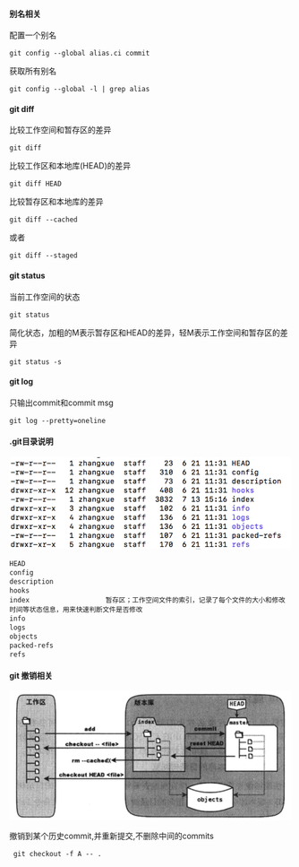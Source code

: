 #### 别名相关

配置一个别名

```
git config --global alias.ci commit
```

获取所有别名

```
git config --global -l | grep alias
```

#### git diff

比较工作空间和暂存区的差异

```
git diff
```

比较工作区和本地库(HEAD)的差异

```
git diff HEAD
```

比较暂存区和本地库的差异

```
git diff --cached
```

或者

```
git diff --staged
```

#### git status

当前工作空间的状态

```
git status
```

简化状态，加粗的M表示暂存区和HEAD的差异，轻M表示工作空间和暂存区的差异

```
git status -s
```


#### git log

只输出commit和commit msg

```
git log --pretty=oneline
```

#### .git目录说明

![.git目录说明](https://github.com/Saber-Altria/note/blob/master/images/git/git%E7%9B%AE%E5%BD%95%E6%96%87%E4%BB%B6.png)

```
HEAD					
config
description
hooks
index					暂存区；工作空间文件的索引，记录了每个文件的大小和修改时间等状态信息，用来快速判断文件是否修改
info
logs
objects
packed-refs
refs
```

#### git 撤销相关

![工作区，暂存区，版本库原理图](https://github.com/Saber-Altria/note/blob/master/images/git/%E4%B8%89%E4%B8%AA%E5%8C%BA%E7%9A%84%E5%AE%9E%E4%BD%93.png)

撤销到某个历史commit,并重新提交,不删除中间的commits

```
 git checkout -f A -- .
```





